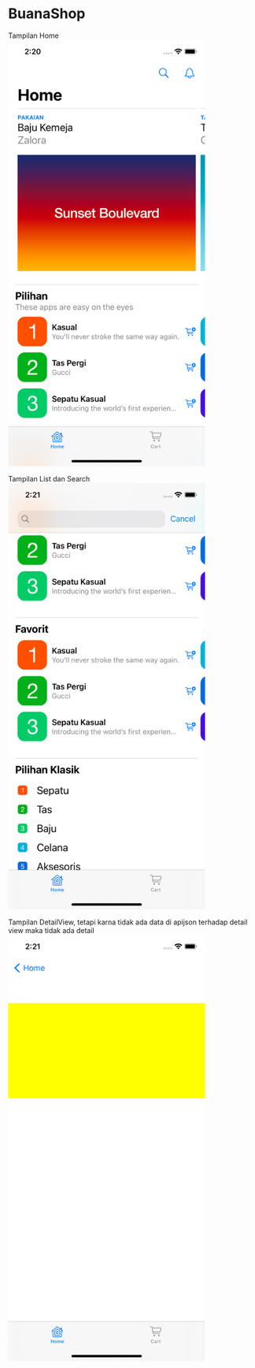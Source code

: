 # BuanaShop

Tampilan Home <img src="3.png" width="400">   

Tampilan List dan Search <img src="2.png" width="400">

Tampilan DetailView, tetapi karna tidak ada data di apijson terhadap detail view maka tidak ada detail <img src="1.png" width="400">
